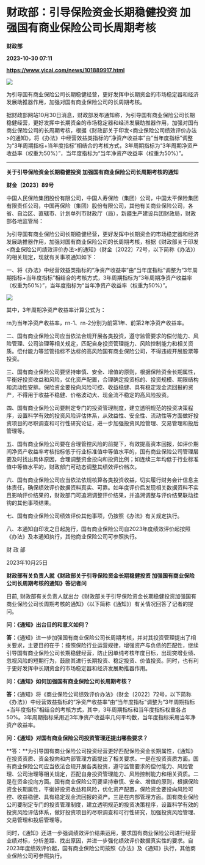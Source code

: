 # 财政部：引导保险资金长期稳健投资 加强国有商业保险公司长周期考核
**财政部**

**2023-10-30 07:11**

**https://www.yicai.com/news/101889917.html**

![](https://imgcdn.yicai.com/uppics/slides/2023/10/1fec0d00853274b4b9a1100eab39963d.jpg)

为引导国有商业保险公司长期稳健经营，更好发挥中长期资金的市场稳定器和经济发展助推器作用，加强对国有商业保险公司的长周期考核。

据财政部网站10月30日消息，财政部发布通知称，为引导国有商业保险公司长期稳健经营，更好发挥中长期资金的市场稳定器和经济发展助推器作用，加强对国有商业保险公司的长周期考核，根据《财政部关于印发<商业保险公司绩效评价办法>的通知》，将《办法》中经营效益类指标的“净资产收益率”由“当年度指标”调整为“3年周期指标+当年度指标”相结合的考核方式，3年周期指标为“3年周期净资产收益率（权重为50%）”，当年度指标为“当年净资产收益率（权重为50%）”。

* * *

**关于引导保险资金长期稳健投资 加强国有商业保险公司长周期考核的通知**

**财金〔2023〕89号**

中国人民保险集团股份有限公司，中国人寿保险（集团）公司，中国太平保险集团有限责任公司，中国再保险（集团）股份有限公司，其他有关商业保险公司，各省、自治区、直辖市、计划单列市财政厅（局），新疆生产建设兵团财政局，财政部各地监管局：

为引导国有商业保险公司长期稳健经营，更好发挥中长期资金的市场稳定器和经济发展助推器作用，加强对国有商业保险公司的长周期考核，根据《财政部关于印发<商业保险公司绩效评价办法>的通知》（财金〔2022〕72号，以下简称《办法》）的相关规定，现就有关事项通知如下：

一、将《办法》中经营效益类指标的“净资产收益率”由“当年度指标”调整为“3年周期指标+当年度指标”相结合的考核方式，3年周期指标为“3年周期净资产收益率（权重为50%）”，当年度指标为“当年净资产收益率（权重为50%）”。

![](https://imgcdn.yicai.com/uppics/images/2023/10/c8f81c0d5c1898a5734f559320e5b5e7.jpg)

其中，3年周期净资产收益率计算公式为：

rn为当年净资产收益率，rn-1、rn-2分别为前第1年、前第2年净资产收益率。

二、国有商业保险公司应当依法合规开展各类投资，遵守监管要求的偿付能力、风险管理、公司治理等相关规定，匹配自身投资管理能力、风险控制能力和相关资质。偿付能力等监管指标不达标的高风险国有商业保险公司，不得违规开展股票等投资。

三、国有商业保险公司要坚持审慎、安全、增值的原则，根据保险资金长期属性，平衡好投资收益和风险，优化资产配置，合理确定投资标的、投资规模、期限结构和流动性安排。保险资金要投向风险可控、收益稳健、具有稳定现金流回报的资产，不得用于收益不稳健、价格波动大、现金流不稳定的高风险投资。

四、国有商业保险公司要制定专门的投资管理制度，建立透明规范的投资决策程序，设置科学有效的投资风险评估体系，从效益性、安全性、流动性等方面做好投资项目的尽职调查和可行性研究论证，进一步加强投资风险管理、交易管理和投后管理等。

五、国有商业保险公司要在合理管控风险的前提下，有效提高资本回报，如评价期间净资产收益率考核指标低于行业标准值中等值水平的，国有商业保险公司管理层要及时找出具体原因，合理调整资金投向和投资比例；如连续三年均低于行业标准值中等值水平的，财政部门可动态调整其绩效评价档次。

六、国有商业保险公司应当依法依规核算各类投资收益，切实履行财务会计信息主体责任，确保绩效评价数据资料真实、可靠。如年度评价后发现相关数据资料不实且影响评价结果的，财政部门可追溯调整评价结果，并追溯调整与评价结果联动挂钩的其他事项结果。

七、国有商业保险公司绩效评价其他事项，仍按照《办法》有关规定执行。

八、本通知自印发之日起施行，国有商业保险公司自2023年度绩效评价起按照《办法》及本通知执行，其他商业保险公司可参照执行。

财 政 部

2023年10月25日

**财政部有关负责人就《财政部关于引导保险资金长期稳健投资 加强国有商业保险公司长周期考核的通知》答记者问**

日前, 财政部有关负责人就出台《财政部关于引导保险资金长期稳健投资加强国有商业保险公司长周期考核的通知》（以下简称《通知》）有关情况回答了记者的提问。

**问：《通知》出台目的和意义如何？**

**答：**《通知》进一步加强国有商业保险公司长周期考核，并对其投资管理提出了相关要求，主要目的在于：按照保险行业运营规律，增强资产与负债的匹配性，继续引导国有商业保险公司长期稳健经营，防止因单纯考核年度目标，出现突增业绩、忽视风险的短期行为，鼓励其进行长期投资、稳定投资、价值投资。同时，也有利于更好发挥中长期资金的市场稳定器和经济发展助推器作用。

**问：《通知》如何加强国有商业保险公司长周期考核？**

**答：**《通知》将《商业保险公司绩效评价办法》（财金〔2022〕72号，以下简称《办法》）中经营效益指标的“净资产收益率”由“当年度指标”调整为“3年周期指标+当年度指标”相结合的考核方式，其中，3年周期指标和当年度指标权重各占50%。3年周期指标采用近3年净资产收益率几何平均数，当年度指标采用当年净资产收益率。

**问：《通知》对国有商业保险公司投资管理还提出哪些要求？**

**答：**为引导国有商业保险公司投资经营更好匹配保险资金长期属性，《通知》在投资资质、资金投向和内部管理方面提出了相关要求。一是在投资资质方面。国有商业保险公司应当依法合规开展各类投资，遵守监管要求的偿付能力、风险管理、公司治理等相关规定，匹配自身投资管理能力、风险控制能力和相关资质。二是在资金投向方面。国有商业保险公司要坚持审慎、安全、增值的原则，根据保险资金长期属性，平衡好投资收益和风险，优化资产配置，保险资金要投向风险可控、收益稳健、具有稳定现金流回报的资产。三是在内部管理方面。国有商业保险公司要制定专门的投资管理制度，建立透明规范的投资决策程序，设置科学有效的投资风险评估体系，做好投资项目的尽职调查和可行性研究，加强投资风险管理、交易管理和投后管理等。

同时，《通知》还进一步强调绩效评价结果运用，要求国有商业保险公司进行经营业绩对标，分析差距、找出原因，并进一步强化绩效评价数据真实性的要求。自2023年度绩效评价起，国有商业保险公司按照《办法》及《通知》执行，其他商业保险公司可参照执行。